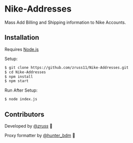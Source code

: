# Nike-Addresses

Mass Add Billing and Shipping information to Nike Accounts.

## Installation

Requires [Node.js](ttp://nodejs.org/)

Setup:

```sh
$ git clone https://github.com/zruss11/Nike-Addresses.git
$ cd Nike-Addresses
$ npm install
$ npm start
```

Run After Setup: 
```sh
$ node index.js
```

## Contributors

Developed by <a href="https://twitter.com/_zruss_">@_zruss_</a> 🤝

Proxy formatter by <a href="https://twitter.com/hunter_bdm">@hunter_bdm</a> 🤭
